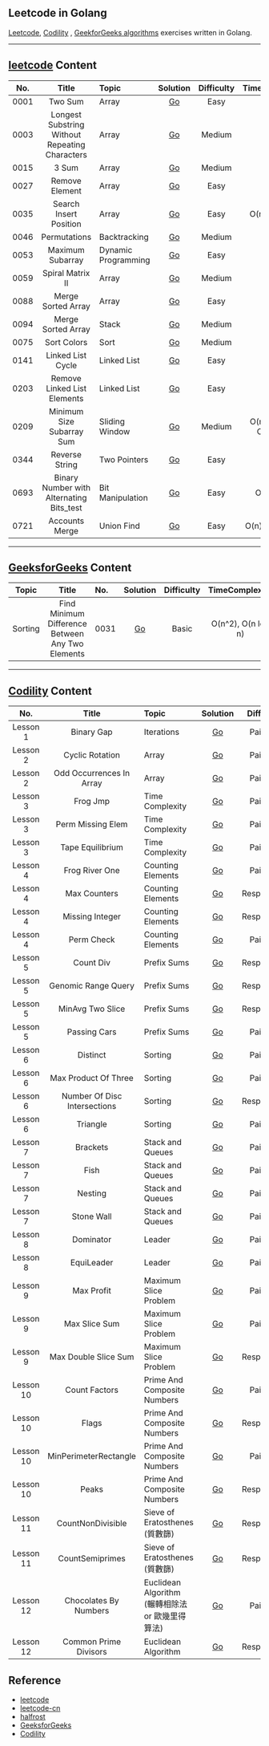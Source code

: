 ## Leetcode in Golang
[Leetcode](https://leetcode.com/), [Codility](https://app.codility.com/programmers/) , [GeekforGeeks algorithms](https://www.geeksforgeeks.org/fundamentals-of-algorithms/?ref=shm) exercises written in Golang.

---
## [leetcode](https://leetcode.com/) Content
| No.    |  Title  | Topic |  Solution  |  Difficulty |  TimeComplexity	| SpaceComplexity|
|:--------:|:--------:|:--------------------------------------------------------------|:--------:|:--------:|:--------:|:--------:|
|0001|Two Sum|Array|[Go](https://github.com/kimi0230/LeetcodeGolang/tree/master/Leetcode/0001.Two-Sum)|Easy|O(n)|O(n)|
|0003|Longest Substring Without Repeating Characters|Array|[Go](https://github.com/kimi0230/LeetcodeGolang/tree/master/Leetcode/0003.Longest-Substring-Without-Repeating-Characters)|Medium|O(n)|O(1)|
|0015|3 Sum|Array|[Go](https://github.com/kimi0230/LeetcodeGolang/tree/master/Leetcode/0015.3Sum)|Medium|O(n^2)|O(n)|
|0027|Remove Element|Array|[Go](https://github.com/kimi0230/LeetcodeGolang/tree/master/Leetcode/0027.Remove-Element)|Easy|O(n)|O(1)|
|0035|Search Insert Position|Array|[Go](https://github.com/kimi0230/LeetcodeGolang/tree/master/Leetcode/0035.Search-Insert-Position)|Easy|O(n), O(logn)|O(1)|
|0046|Permutations|Backtracking|[Go](https://github.com/kimi0230/LeetcodeGolang/tree/master/Leetcode/0046.Permutations)|Medium|O(n)|O(n)|
|0053|Maximum Subarray|Dynamic Programming|[Go](https://github.com/kimi0230/LeetcodeGolang/tree/master/Leetcode/0053.Maximum-Subarray)|Easy|O(n)|O(n)|
|0059|Spiral Matrix II|Array|[Go](https://github.com/kimi0230/LeetcodeGolang/tree/master/Leetcode/0059.Spiral-Matrix-II)|Medium|O(n^1)|O(1)|
|0088|Merge Sorted Array|Array|[Go](https://github.com/kimi0230/LeetcodeGolang/tree/master/Leetcode/0088.Merge-Sorted-Array)|Easy|O(n)|O(1)|
|0094|Merge Sorted Array|Stack|[Go](https://github.com/kimi0230/LeetcodeGolang/tree/master/Leetcode/0094.Binary-Tree-Inorder-Traversal)|Medium|O(n)|O(1)|
|0075|Sort Colors|Sort|[Go](https://github.com/kimi0230/LeetcodeGolang/tree/master/Leetcode/0075.Sort-Colors)|Medium|O(n)|O(1)|
|0141|Linked List Cycle|Linked List|[Go](https://github.com/kimi0230/LeetcodeGolang/tree/master/Leetcode/0141.Linked-List-Cycle)|Easy|O(n)|O(1)|
|0203|Remove Linked List Elements|Linked List|[Go](https://github.com/kimi0230/LeetcodeGolang/tree/master/Leetcode/0203.Remove-Linked-List-Elements)|Easy|O(n)|O(1)|
|0209|Minimum Size Subarray Sum|Sliding Window|[Go](https://github.com/kimi0230/LeetcodeGolang/tree/master/Leetcode/0209.Minimum-Size-Subarray-Sum)|Medium|O(n^2), O(n), O(nlog n)|O(1), O(1), O(n)|
|0344|Reverse String|Two Pointers|[Go](https://github.com/kimi0230/LeetcodeGolang/tree/master/Leetcode/0344.Reverse-String)|Easy|O(n)|O(1))|
|0693|Binary Number with Alternating Bits_test|Bit Manipulation|[Go](https://github.com/kimi0230/LeetcodeGolang/tree/master/Leetcode/0693.Binary-Number-with-Alternating-Bits)|Easy|O(n), O(1)|O(1)|
|0721|Accounts Merge|Union Find|[Go](https://github.com/kimi0230/LeetcodeGolang/tree/master/Leetcode/0721.Accounts-Merge)|Easy|O(n), O(n log n)|O(n), O(n)|

---
## [GeeksforGeeks](https://www.geeksforgeeks.org/) Content
| Topic    |  Title  | No. |  Solution  |  Difficulty |  TimeComplexity	| SpaceComplexity|
|:--------:|:--------:|:--------------------------------------------------------------|:--------:|:--------:|:--------:|:--------:|
|Sorting|Find Minimum Difference Between Any Two Elements|0031|[Go](https://github.com/kimi0230/LeetcodeGolang/tree/master/GeeksforGeeks/SortingAlgorithms/0031.Find-Minimum-Difference-Between-Any-Two-Elements)| Basic |O(n^2), O(n log n)|O(n), O(n)|

---
## [Codility](https://app.codility.com/programmers/) Content
| No.    |  Title  | Topic |  Solution  |  Difficulty |  TimeComplexity	| SpaceComplexity|
|:--------:|:--------:|:--------------------------------------------------------------|:--------:|:--------:|:--------:|:--------:|
| Lesson 1|Binary Gap|Iterations|[Go](https://github.com/kimi0230/LeetcodeGolang/tree/master/Codility/Lesson/0001.Iterations/Binary-Gap)| Painless  |O(log n)|O(1)|
| Lesson 2|Cyclic Rotation|Array|[Go](https://github.com/kimi0230/LeetcodeGolang/tree/master/Codility/Lesson/0002.Array/CyclicRotation)| Painless |O(1)|O(1)|
| Lesson 2|Odd Occurrences In Array|Array|[Go](https://github.com/kimi0230/LeetcodeGolang/tree/master/Codility/Lesson/0002.Array/OddOccurrencesInArray)| Painless |O(n), O(n)|O(n), O(1)|
| Lesson 3|Frog Jmp|Time Complexity|[Go](https://github.com/kimi0230/LeetcodeGolang/tree/master/Codility/Lesson/0003.Time-Complexity/FrogJmp)| Painless |O(1)|O(1)|
| Lesson 3|Perm Missing Elem|Time Complexity|[Go](https://github.com/kimi0230/LeetcodeGolang/tree/master/Codility/Lesson/0003.Time-Complexity/PermMissingElem)| Painless |O(n)|O(1)|
| Lesson 3|Tape Equilibrium|Time Complexity|[Go](https://github.com/kimi0230/LeetcodeGolang/tree/master/Codility/Lesson/0003.Time-Complexity/TapeEquilibrium)| Painless |O(n)|O(n)|
| Lesson 4|Frog River One|Counting Elements|[Go](https://github.com/kimi0230/LeetcodeGolang/tree/master/Codility/Lesson/0004.Counting-Elements/FrogRiverOne)| Painless |O(n)|O(n)|
| Lesson 4|Max Counters|Counting Elements|[Go](https://github.com/kimi0230/LeetcodeGolang/tree/master/Codility/Lesson/0004.Counting-Elements/MaxCounters)| Respectable |O(n+m) |O(n)|
| Lesson 4|Missing Integer|Counting Elements|[Go](https://github.com/kimi0230/LeetcodeGolang/tree/master/Codility/Lesson/0004.Counting-Elements/MissingInteger)| Respectable |O(n) |O(n)|
| Lesson 4|Perm Check|Counting Elements|[Go](https://github.com/kimi0230/LeetcodeGolang/tree/master/Codility/Lesson/0004.Counting-Elements/PermCheck)| Painless |O(n) |O(n)|
| Lesson 5|Count Div|Prefix Sums|[Go](https://github.com/kimi0230/LeetcodeGolang/tree/master/Codility/Lesson/0005.Prefix-Sums/CountDiv)| Respectable |O(1) |O(1)|
| Lesson 5|Genomic Range Query|Prefix Sums|[Go](https://github.com/kimi0230/LeetcodeGolang/tree/master/Codility/Lesson/0005.Prefix-Sums/GenomicRangeQuery)| Respectable |O(n+m) |O(n)|
| Lesson 5|MinAvg Two Slice|Prefix Sums|[Go](https://github.com/kimi0230/LeetcodeGolang/tree/master/Codility/Lesson/0005.Prefix-Sums/MinAvgTwoSlice)| Respectable |O(n) |O(n)|
| Lesson 5|Passing Cars|Prefix Sums|[Go](https://github.com/kimi0230/LeetcodeGolang/tree/master/Codility/Lesson/0005.Prefix-Sums/PassingCars)| Painless |O(n) |O(1)|
| Lesson 6|Distinct|Sorting|[Go](https://github.com/kimi0230/LeetcodeGolang/tree/master/Codility/Lesson/0006.Sorting/Distinct)| Painless |O(nlogn) |O(n)|
| Lesson 6|Max Product Of Three|Sorting|[Go](https://github.com/kimi0230/LeetcodeGolang/tree/master/Codility/Lesson/0006.Sorting/MaxProductOfThree)| Painless |O(nlogn) |O(1)|
| Lesson 6|Number Of Disc Intersections|Sorting|[Go](https://github.com/kimi0230/LeetcodeGolang/tree/master/Codility/Lesson/0006.Sorting/NumberOfDiscIntersections)| Respectable |O(nlogn) |O(n)|
| Lesson 6|Triangle|Sorting|[Go](https://github.com/kimi0230/LeetcodeGolang/tree/master/Codility/Lesson/0006.Sorting/Triangle)| Painless |O(nlogn) |O(n)|
| Lesson 7|Brackets|Stack and Queues|[Go](https://github.com/kimi0230/LeetcodeGolang/tree/master/Codility/Lesson/0007.Stacks-and-Queues/Brackets)| Painless |O(n) |O(n)|
| Lesson 7|Fish|Stack and Queues|[Go](https://github.com/kimi0230/LeetcodeGolang/tree/master/Codility/Lesson/0007.Stacks-and-Queues/Fish)| Painless |O(n) |O(n)|
| Lesson 7|Nesting|Stack and Queues|[Go](https://github.com/kimi0230/LeetcodeGolang/tree/master/Codility/Lesson/0007.Stacks-and-Queues/Nesting)| Painless |O(n) |O(1)|
| Lesson 7|Stone Wall|Stack and Queues|[Go](https://github.com/kimi0230/LeetcodeGolang/tree/master/Codility/Lesson/0007.Stacks-and-Queues/StoneWall)| Painless |O(n) |O(n)|
| Lesson 8|Dominator|Leader|[Go](https://github.com/kimi0230/LeetcodeGolang/tree/master/Codility/Lesson/0008.Leader/Dominator)| Painless |O(n) |O(1)|
| Lesson 8|EquiLeader|Leader|[Go](https://github.com/kimi0230/LeetcodeGolang/tree/master/Codility/Lesson/0008.Leader/EquiLeader)| Painless |O(n) |O(n)|
| Lesson 9|Max Profit|Maximum Slice Problem|[Go](https://github.com/kimi0230/LeetcodeGolang/tree/master/Codility/Lesson/0009.Maximum-Slice-Problem/MaxProfit)| Painless |O(n) |O(1)|
| Lesson 9|Max Slice Sum|Maximum Slice Problem|[Go](https://github.com/kimi0230/LeetcodeGolang/tree/master/Codility/Lesson/0009.Maximum-Slice-Problem/MaxSliceSum)| Painless |O(n) |O(n)|
| Lesson 9|Max Double Slice Sum|Maximum Slice Problem|[Go](https://github.com/kimi0230/LeetcodeGolang/tree/master/Codility/Lesson/0009.Maximum-Slice-Problem/MaxDoubleSliceSum)| Respectable |O(n) |O(n)|
| Lesson 10|Count Factors|Prime And Composite Numbers|[Go](https://github.com/kimi0230/LeetcodeGolang/tree/master/Codility/Lesson/0010.Prime-And-Composite-Numbers/CountFactors)| Painless | O(sqrt(n)) |O(1)|
| Lesson 10|Flags|Prime And Composite Numbers|[Go](https://github.com/kimi0230/LeetcodeGolang/tree/master/Codility/Lesson/0010.Prime-And-Composite-Numbers/Flags)| Respectable | O(n) |O(n)|
| Lesson 10|MinPerimeterRectangle|Prime And Composite Numbers|[Go](https://github.com/kimi0230/LeetcodeGolang/tree/master/Codility/Lesson/0010.Prime-And-Composite-Numbers/MinPerimeterRectangle)| Painless | O(sqrt(n)) |O(1)|
| Lesson 10|Peaks|Prime And Composite Numbers|[Go](https://github.com/kimi0230/LeetcodeGolang/tree/master/Codility/Lesson/0010.Prime-And-Composite-Numbers/Peaks)| Respectable | O(n*log(log(n))) |O(n)|
| Lesson 11|CountNonDivisible|Sieve of Eratosthenes (質數篩)|[Go](https://github.com/kimi0230/LeetcodeGolang/tree/master/Codility/Lesson/0011.Sieve-of-Eratosthenes/CountNonDivisible)| Respectable | O(N * log(N)) |O(n)|
| Lesson 11|CountSemiprimes|Sieve of Eratosthenes (質數篩)|[Go](https://github.com/kimi0230/LeetcodeGolang/tree/master/Codility/Lesson/0011.Sieve-of-Eratosthenes/CountSemiprimes)| Respectable | O(N*log(log(N))+M) |O(N+M)|
| Lesson 12|Chocolates By Numbers| Euclidean Algorithm (輾轉相除法 or 歐幾里得算法) |[Go](https://github.com/kimi0230/LeetcodeGolang/tree/master/Codility/Lesson/0012.Euclidean-Algorithm/ChocolatesByNumbers)| Painless | O(log(N + M))|O(1)|
| Lesson 12|Common Prime Divisors| Euclidean Algorithm |[Go](https://github.com/kimi0230/LeetcodeGolang/tree/master/Codility/Lesson/0012.Euclidean-Algorithm/CommonPrimeDivisors)| Respectable | O(Z * log(max(A) + max(B))**2) |O(1)|

## Reference
* [leetcode](https://leetcode.com/)
* [leetcode-cn](https://leetcode-cn.com/)
* [halfrost](https://books.halfrost.com/leetcode/)
* [GeeksforGeeks](https://www.geeksforgeeks.org/)
* [Codility](https://app.codility.com/programmers/)